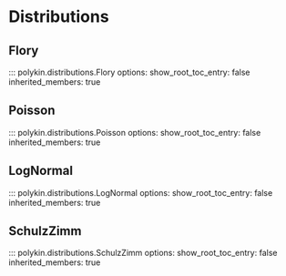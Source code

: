 # Distributions

## Flory

::: polykin.distributions.Flory
    options:
        show_root_toc_entry: false
        inherited_members: true

## Poisson

::: polykin.distributions.Poisson
    options:
        show_root_toc_entry: false
        inherited_members: true

## LogNormal

::: polykin.distributions.LogNormal
    options:
        show_root_toc_entry: false
        inherited_members: true

## SchulzZimm

::: polykin.distributions.SchulzZimm
    options:
        show_root_toc_entry: false
        inherited_members: true
